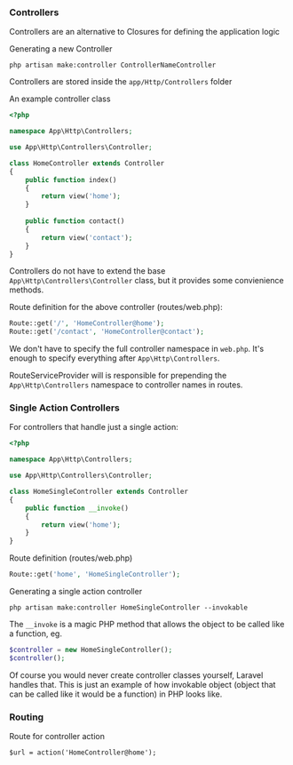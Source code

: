 ### Controllers

Controllers are an alternative to Closures for defining the application logic

Generating a new Controller

`php artisan make:controller ControllerNameController`

Controllers are stored inside the `app/Http/Controllers` folder

An example controller class

```php
<?php

namespace App\Http\Controllers;

use App\Http\Controllers\Controller;

class HomeController extends Controller
{
    public function index()
    {
        return view('home');
    }
    
    public function contact()
    {
        return view('contact');
    }
}
```

Controllers do not have to extend the base `App\Http\Controllers\Controller` class, but it provides some convienience methods.

Route definition for the above controller (routes/web.php):

```php
Route::get('/', 'HomeController@home');
Route::get('/contact', 'HomeController@contact');

```

We don't have to specify the full controller namespace in `web.php`. It's enough to specify everything after `App\Http\Controllers`.

RouteServiceProvider will is responsible for prepending the `App\Http\Controllers` namespace to controller names in routes.

### Single Action Controllers

For controllers that handle just a single action:

```php
<?php

namespace App\Http\Controllers;

use App\Http\Controllers\Controller;

class HomeSingleController extends Controller
{
    public function __invoke()
    {
        return view('home');
    }
}
```

Route definition (routes/web.php)

```php
Route::get('home', 'HomeSingleController');
```

Generating a single action controller

`php artisan make:controller HomeSingleController --invokable`

The `__invoke` is a magic PHP method that allows the object to be called like a function, eg.

```php
$controller = new HomeSingleController();
$controller();
```

Of course you would never create controller classes yourself, Laravel handles that. This is just an example of how invokable object (object that can be called like it would be a function) in PHP looks like.

### Routing

Route for controller action

```
$url = action('HomeController@home');
```
